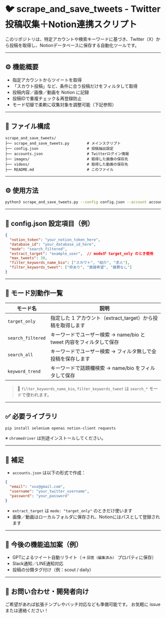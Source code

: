 # 🐦 scrape_and_save_tweets - Twitter投稿収集＋Notion連携スクリプト

このリポジトリは、特定アカウントや検索キーワードに基づき、Twitter（X）から投稿を取得し、Notionデータベースに保存する自動化ツールです。

---

## ⚙️ 機能概要

- 指定アカウントからツイートを取得
- 「スカウト投稿」など、条件に合う投稿だけをフィルタして取得
- 投稿内容／画像／動画を Notion に記録
- 投稿IDで重複チェック＆再登録防止
- モード切替で柔軟に収集対象を調整可能（下記参照）

---

## 📁 ファイル構成

```
scrape_and_save_tweets/
├── scrape_and_save_tweets.py        # メインスクリプト
├── config.json                      # 投稿抽出設定
├── accounts.json                    # Twitterログイン情報
├── images/                          # 取得した画像の保存先
├── videos/                          # 取得した動画の保存先
├── README.md                        # このファイル
```

---

## ⚙️ 使用方法

```bash
python3 scrape_and_save_tweets.py --config config.json --account accounts.json
```

---

## 🔧 config.json 設定項目（例）

```json
{
  "notion_token": "your_notion_token_here",
  "database_id": "your_database_id_here",
  "mode": "search_filtered",
  "extract_target": "example_user",  // modeが target_only のとき使用
  "max_tweets": 30,
  "filter_keywords_name_bio": ["スカウト", "紹介", "求人"],
  "filter_keywords_tweet": ["枠あり", "面接希望", "雑費なし"]
}
```

---

## 🎯 モード別動作一覧

| モード名             | 説明                                                                  |
|---------------------|----------------------------------------------------------------------|
| `target_only`       | 指定した 1 アカウント（extract_target）から投稿を取得します          |
| `search_filtered`   | キーワードでユーザー検索 → name/bio と tweet 内容をフィルタして保存   |
| `search_all`        | キーワードでユーザー検索 → フィルタ無しで全投稿を保存します           　|
| `keyword_trend`     | キーワードで話題欄検索   → name/bio をフィルタして保存                 |

> 🔧 `filter_keywords_name_bio`, `filter_keywords_tweet` は `search_*` モードで使われます。

---

## ✅ 必要ライブラリ

```bash
pip install selenium openai notion-client requests
```

※ `chromedriver` は別途インストールしてください。

---

## 📌 補足

- `accounts.json` は以下の形式で作成：

```json
{
  "email": "xxx@gmail.com",
  "username": "your_twitter_username",
  "password": "your_password"
}
```

- `extract_target` は `mode: "target_only"` のときだけ使います
- 画像／動画はローカルフォルダに保存され、Notionにはパスとして登録されます

---

## 📮 今後の機能追加案（例）

- GPTによるツイート自動リライト（→ `回答（編集済み）` プロパティに保存）
- Slack通知／LINE通知対応
- 投稿の分類タグ付け（例：scout / daily）

---

## 💬 お問い合わせ・開発者向け

ご希望があれば拡張テンプレやバッチ対応なども準備可能です。
お気軽に issue または連絡ください！